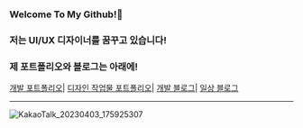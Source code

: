 ### Welcome To My Github!🌹

### 저는 UI/UX 디자이너를 꿈꾸고 있습니다!

### 제 포트폴리오와 블로그는 아래에!
[개발 포트폴리오](https://www.notion.so/Kangwon-Park-52c4be5e07cf4bccbbd06ed5e50b84fd)|
[디자인 작업물 포트폴리오](https://www.notion.so/6cb6ca91de9f4a25a81a92c21c44319b?showMoveTo=true)|
[개발 블로그](https://kangwonpark27.tistory.com/)|
[일상 블로그](https://blog.naver.com/uppersidedreaming)
___
![KakaoTalk_20230403_175925307](https://user-images.githubusercontent.com/97615164/229462524-bcec9441-8f0f-4216-863e-3f7614b4d811.jpg)


<!--
**akns27/akns27** is a ✨ _special_ ✨ repository because its `README.md` (this file) appears on your GitHub profile.

Here are some ideas to get you started:

- 🔭 I’m currently working on ...
- 🌱 I’m currently learning ...
- 👯 I’m looking to collaborate on ...
- 🤔 I’m looking for help with ...
- 💬 Ask me about ...
- 📫 How to reach me: ...
- 😄 Pronouns: ...
- ⚡ Fun fact: ...
-->




